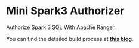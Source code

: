 # Mini Spark3 Authorizer

Authorize Spark 3 SQL With Apache Ranger.

You can find the detailed build process at **[this blog](https://lam1051999.github.io/blogs/blog/mini-spark3-authorizer-part-2)**.